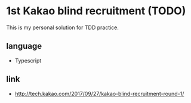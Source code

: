 # 1st Kakao blind recruitment (TODO)

This is my personal solution for TDD practice.

## language
- Typescript

## link
- http://tech.kakao.com/2017/09/27/kakao-blind-recruitment-round-1/

